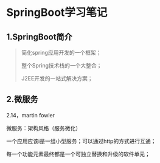 #                    SpringBoot学习笔记

## 1.SpringBoot简介

> 简化spring应用开发的一个框架；
>
> 整个Spring技术栈的一个大整合；
>
> J2EE开发的一站式解决方案；

## 2.微服务

2.14，martin fowler

微服务：架构风格（服务微化）

一个应用应该i是一组小型服务；可以通过http的方式进行互通；

每一个功能元素最终都是一个可独立替换和升级的软件单元；

